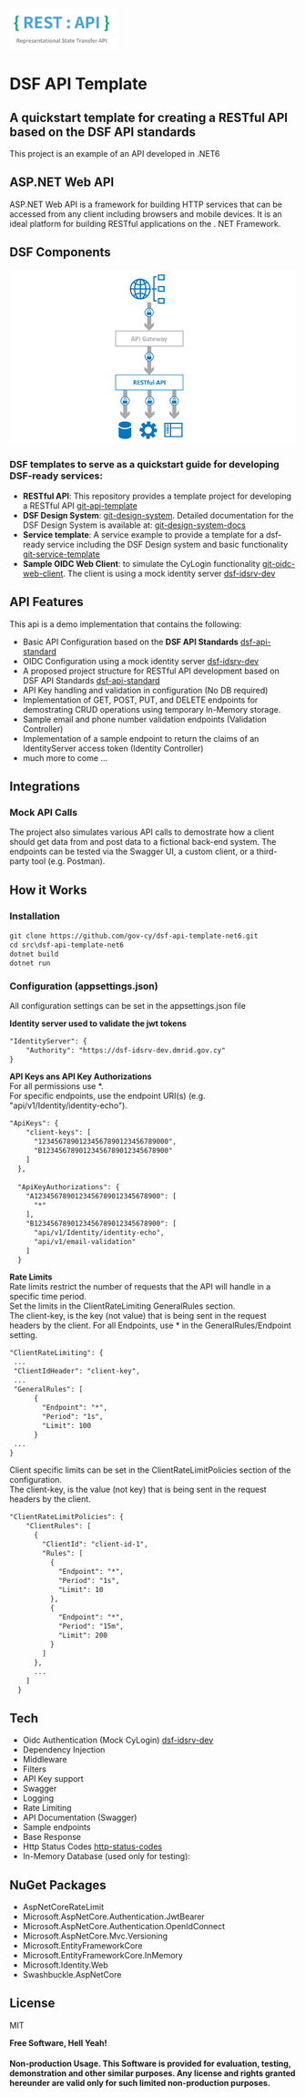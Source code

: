 <img src=https://github.com/gov-cy/govdesign/blob/main/RESTful-API.png height=75> 
 
# DSF API Template
## A quickstart template for creating a RESTful API based on the DSF API standards
This project is an example of an API developed in .NET6

## ASP.NET Web API
ASP.NET Web API is a framework for building HTTP services that can be accessed from any client including browsers and mobile devices. It is an ideal platform for building RESTful applications on the . NET Framework.

## DSF Components
![alt text](https://github.com/gov-cy/govdesign/blob/main/dsf-service-diagram.png)

### DSF templates to serve as a quickstart guide for developing DSF-ready services:
- **RESTful API**: This repository provides a template project for developing a RESTful API [git-api-template]
- **DSF Design System**: [git-design-system].  Detailed documentation for the DSF Design System is available at: [git-design-system-docs]
- **Service template**: A service example to provide a template for a dsf-ready service including the DSF Design system and basic functionality [git-service-template]
- **Sample OIDC Web Client**: to simulate the CyLogin functionality [git-oidc-web-client]. The client is using a mock identity server [dsf-idsrv-dev]

## API Features
This api is a demo implementation that contains the following:
* Basic API Configuration based on the **DSF API Standards** [dsf-api-standard]
* OIDC Configuration using a mock identity server [dsf-idsrv-dev]
* A proposed project structure for RESTful API development based on DSF API Standards [dsf-api-standard]
* API Key handling and validation in configuration (No DB required)
* Implementation of GET, POST, PUT, and DELETE endpoints for demostrating CRUD operations using temporary In-Memory storage.
* Sample email and phone number validation endpoints (Validation Controller)
* Implementation of a sample endpoint to return the claims of an IdentityServer access token (Identity Controller)
* much more to come ...

## Integrations

### Mock API Calls
The project also simulates various API calls to demostrate how a client should get data from and post data to a fictional back-end system.
The endpoints can be tested via the Swagger UI, a custom client, or a third-party tool (e.g. Postman).

## How it Works
### Installation
```
git clone https://github.com/gov-cy/dsf-api-template-net6.git
cd src\dsf-api-template-net6
dotnet build
dotnet run
```
### Configuration (appsettings.json)
All configuration settings can be set in the appsettings.json file

**Identity server used to validate the jwt tokens**
```
"IdentityServer": {
    "Authority": "https://dsf-idsrv-dev.dmrid.gov.cy"
}
```

**API Keys ans API Key Authorizations**  
For all permissions use \*.  
For specific endpoints, use the endpoint URI(s) (e.g. "api/v1/Identity/identity-echo").  
```
"ApiKeys": {
    "client-keys": [
      "12345678901234567890123456789000",
      "B1234567890123456789012345678900"
    ]
  },

  "ApiKeyAuthorizations": {
    "A1234567890123456789012345678900": [
      "*"
    ],
    "B1234567890123456789012345678900": [
      "api/v1/Identity/identity-echo",
      "api/v1/email-validation"
    ]
  }
```

**Rate Limits**  
Rate limits restrict the number of requests that the API will handle in a specific time period.  
Set the limits in the ClientRateLimiting GeneralRules section.  
The client-key, is the key (not value) that is being sent in the request headers by the client. 
For all Endpoints, use \* in the GeneralRules/Endpoint setting.

```
"ClientRateLimiting": {
 ...
 "ClientIdHeader": "client-key",
 ... 
 "GeneralRules": [
      {
        "Endpoint": "*",
        "Period": "1s",
        "Limit": 100
      }
 ...
}
```

Client specific limits can be set in the ClientRateLimitPolicies section of the configuration.  
The client-key, is the value (not key) that is being sent in the request headers by the client.

```
"ClientRateLimitPolicies": {
    "ClientRules": [
      {
        "ClientId": "client-id-1",
        "Rules": [
          {
            "Endpoint": "*",
            "Period": "1s",
            "Limit": 10
          },
          {
            "Endpoint": "*",
            "Period": "15m",
            "Limit": 200
          }
        ]
      },
      ...
    ]
  }
```

## Tech
* Oidc Authentication (Mock CyLogin) [dsf-idsrv-dev]
* Dependency Injection
* Middleware
* Filters
* API Key support
* Swagger
* Logging
* Rate Limiting
* API Documentation (Swagger)
* Sample endpoints
* Base Response
* Http Status Codes [http-status-codes]
* In-Memory Database (used only for testing):

## NuGet Packages
* AspNetCoreRateLimit
* Microsoft.AspNetCore.Authentication.JwtBearer
* Microsoft.AspNetCore.Authentication.OpenIdConnect
* Microsoft.AspNetCore.Mvc.Versioning
* Microsoft.EntityFrameworkCore
* Microsoft.EntityFrameworkCore.InMemory
* Microsoft.Identity.Web
* Swashbuckle.AspNetCore

## License

MIT

**Free Software, Hell Yeah!**

#### Non-production Usage. This Software is provided for evaluation, testing, demonstration and other similar purposes. Any license and rights granted hereunder are valid only for such limited non-production purposes.

[//]: # (These are reference links used in the body of this note and get stripped out when the markdown processor does its job.)
   
   [git-api-template]: <https://github.com/gov-cy/dsf-api-template-net6.git>
   [git-service-template]: <https://github.com/gov-cy/dsf-service-template-net6>
   [git-design-system]: <https://github.com/gov-cy/govcy-design-system>
   [git-design-system-docs]: <https://gov-cy.github.io/govcy-design-system-docs/>
   [git-oidc-web-client]: <https://github.com/gov-cy/dsf-oidc-web-client>
   [dsf-idsrv-dev]: <https://dsf-idsrv-dev.dmrid.gov.cy>
   [dsf-api-standard]: <https://dsf.dmrid.gov.cy/2022/05/17/technical-policy/>   
   [http-status-codes]: <https://learn.microsoft.com/en-us/dotnet/api/system.net.httpstatuscode?view=net-7.0>
